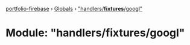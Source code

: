 [portfolio-firebase](../README.md) › [Globals](../globals.md) › ["handlers/__fixtures__/googl"](_handlers___fixtures___googl_.md)

# Module: "handlers/__fixtures__/googl"


